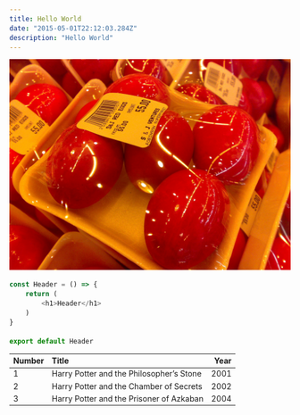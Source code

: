```yaml
---
title: Hello World
date: "2015-05-01T22:12:03.284Z"
description: "Hello World"
---
```


![Chinese Salty Egg](./salty_egg.jpg)

```ts
const Header = () => {
    return (
        <h1>Header</h1>
    )
}

export default Header
```

| Number | Title                                    | Year |
| :----- | :--------------------------------------- | ---: |
| 1      | Harry Potter and the Philosopher’s Stone | 2001 |
| 2      | Harry Potter and the Chamber of Secrets  | 2002 |
| 3      | Harry Potter and the Prisoner of Azkaban | 2004 |

